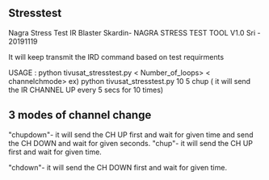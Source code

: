 Stresstest
-----------
Nagra Stress Test IR Blaster
Skardin- NAGRA STRESS TEST TOOL V1.0
Sri - 20191119

It will keep transmit the IRD command based on test requirments

USAGE : python tivusat_stresstest.py < Number_of_loops> <DelayBetweenEachTransmit> < channelchmode>
ex) python tivusat_stresstest.py 10 5 chup ( it will send the IR CHANNEL UP every 5 secs for 10 times)
        
3 modes of channel change
-----------------------
"chupdown"- it will send the CH UP first and wait for given time and send the CH DOWN and wait for given seconds.
"chup"- it will send the CH UP first and wait for given time.

"chdown"- it will send the CH DOWN first and wait for given time.

